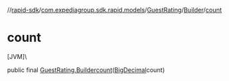 //[rapid-sdk](../../../../index.md)/[com.expediagroup.sdk.rapid.models](../../index.md)/[GuestRating](../index.md)/[Builder](index.md)/[count](count.md)

# count

[JVM]\

public final [GuestRating.Builder](index.md)[count](count.md)([BigDecimal](https://docs.oracle.com/javase/8/docs/api/java/math/BigDecimal.html)count)
